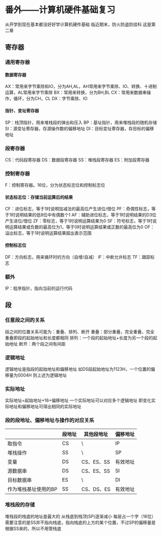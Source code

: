 # 番外——计算机硬件基础复习
从开学到现在基本都没好好学计算机硬件基础
临近期末，防火防盗防挂科
这是第二章
## 寄存器
### 通用寄存器
#### 数据寄存器
AX：常用来字节乘除和IO，分为AH,AL，AH常用来字节乘除、IO、转换、十进制运算，AL常用来字节乘除
BX：常用来转换，分为BH,BL
CX：常用来数据串操作，循环，分为CH，CL
DX：字节乘除、IO
#### 指针、变址寄存器
SP：栈顶指针，用来堆栈段的弹出和压入
BP：基址指针，用来堆栈段的随机存储
SI：源变址寄存器，存源操作数的偏移地址
DI：目标变址寄存器，存目标的偏移地址
### 段寄存器
CS：代码段寄存器
DS：数据段寄存器
SS：堆栈段寄存器
ES：附加段寄存器
### 控制寄存器
F：控制寄存器。16位，分为状态标志位和控制标志位
#### 状态标志位：存储当前运算后的结果
CF：进位标志，等于1时说明加减法的最高位产生进位/借位
PF：奇偶性标志，等于1时说明结果的低8位中有偶数个1
AF：辅助进位标志，等于1时说明结果的D3位产生进位/借位
ZF：零标志，等于1时说明运算结果为0
SF：符号标志，等于1时说明运算结果或负数的最高位为1，等于0时说明运算结果或正数的最高位为0
OF：溢出标志，等于1时说明运算结果超出表示范围
#### 控制标志位
DF：方向标志，用来循环时的方向（自增/自减）
IF：中断允许标志
TF：跟踪标志
### 额外
IP：程序指针，指向当前的运行代码

## 段
### 任意段之间的关系
段之间的位置关系可能为：重叠、排列、断开
重叠：部分重叠，完全重叠，完全重叠即段的起始地址和长度都相同
排列：一个段的起始地址+长度为另一个段的起始地址
断开：两个段之间有间距
### 逻辑地址
逻辑地址是指段的起始地址和偏移地址
如DS段起始地址为1123H，一个位置的偏移量为0004H
则上述为逻辑地址
### 实际地址
实际地址=起始地址*16+偏移地址
一个实际地址可以对应多个逻辑地址
即变化实际地址和偏移地址可得出相同的实际地址
### 段的段地址、偏移地址与操作的对应关系
|                    | 段地址 | 其他段地址 | 偏移地址 |
| ------------------ | ----- | --------- | ------- |
| 取指令              | CS    | \          | IP      |
| 堆栈操作            | SS    | \          | SP      |
| 变量                | DS    | CS、ES、SS | 有效地址 |
| 源数据串            | DS    | CS、ES、SS | SI      |
| 目标数据串          | ES    | \          | DI      |
| 作为堆栈基址使用的BP | SS    | CS、DS、ES | 有效地址 |

### 堆栈段的存储
堆栈段的栈底的地址是最大的
从栈底到栈顶(SP)逐渐减小
每层占一个字（16位）
需要注意的是SS并不指向栈底，指向栈底的上方的某个位置，不过SP的偏移量是根据SS来的，所以不用管栈底